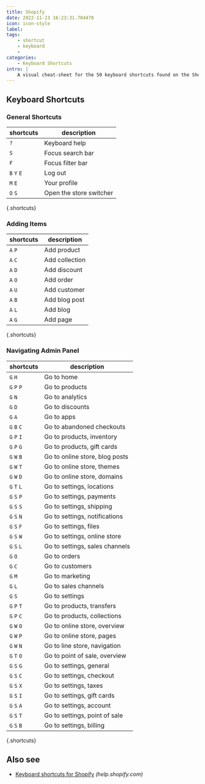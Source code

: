 ```yaml
---
title: Shopify
date: 2022-11-23 16:23:31.704478
icon: icon-style
label: 
tags: 
    - shortcut
    - keyboard
    - 
categories:
    - Keyboard Shortcuts
intro: |
    A visual cheat-sheet for the 50 keyboard shortcuts found on the Shopify website
---
```




Keyboard Shortcuts
------------------



### General Shortcuts

shortcuts | description
---|---
`?`  | Keyboard help
`S`  | Focus search bar
`F`  | Focus filter bar
`B` `Y` `E`  | Log out
`M` `E`  | Your profile
`O` `S`  | Open the store switcher
{.shortcuts}


### Adding Items

shortcuts | description
---|---
`A` `P`  | Add product
`A` `C`  | Add collection
`A` `D`  | Add discount
`A` `O`  | Add order
`A` `U`  | Add customer
`A` `B`  | Add blog post
`A` `L`  | Add blog
`A` `G`  | Add page
{.shortcuts}


### Navigating Admin Panel

shortcuts | description
---|---
`G` `H`  | Go to home
`G` `P` `P`  | Go to products
`G` `N`  | Go to analytics
`G` `D`  | Go to discounts
`G` `A`  | Go to apps
`G` `B` `C`  | Go to abandoned checkouts
`G` `P` `I`  | Go to products, inventory
`G` `P` `G`  | Go to products, gift cards
`G` `W` `B`  | Go to online store, blog posts
`G` `W` `T`  | Go to online store, themes
`G` `W` `D`  | Go to online store, domains
`G` `T` `L`  | Go to settings, locations
`G` `S` `P`  | Go to settings, payments
`G` `S` `S`  | Go to settings, shipping
`G` `S` `N`  | Go to settings, notifications
`G` `S` `F`  | Go to settings, files
`G` `S` `W`  | Go to settings, online store
`G` `S` `L`  | Go to settings, sales channels
`G` `O`  | Go to orders
`G` `C`  | Go to customers
`G` `M`  | Go to marketing
`G` `L`  | Go to sales channels
`G` `S`  | Go to settings
`G` `P` `T`  | Go to products, transfers
`G` `P` `C`  | Go to products, collections
`G` `W` `O`  | Go to online store, overview
`G` `W` `P`  | Go to online store, pages
`G` `W` `N`  | Go to line store, navigation
`G` `T` `O`  | Go to point of sale, overview
`G` `S` `G`  | Go to settings, general
`G` `S` `C`  | Go to settings, checkout
`G` `S` `X`  | Go to settings, taxes
`G` `S` `I`  | Go to settings, gift cards
`G` `S` `A`  | Go to settings, account
`G` `S` `T`  | Go to settings, point of sale
`G` `S` `B`  | Go to settings, billing
{.shortcuts}




Also see
--------
- [Keyboard shortcuts for Shopify](https://help.shopify.com/en/manual/productivity-tools/keyboard-shortcuts) _(help.shopify.com)_
